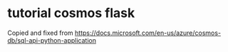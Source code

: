# tutorial cosmos flask
Copied and fixed from https://docs.microsoft.com/en-us/azure/cosmos-db/sql-api-python-application